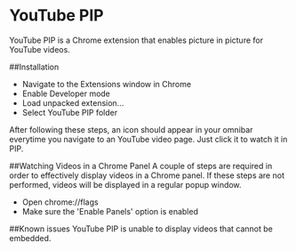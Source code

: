 YouTube PIP
===========

YouTube PIP is a Chrome extension that enables picture in picture for YouTube videos.

##Installation
* Navigate to the Extensions window in Chrome
* Enable Developer mode
* Load unpacked extension...
* Select YouTube PIP folder

After following these steps, an icon should appear in your omnibar everytime you navigate to an YouTube video page. Just click it to watch it in PIP.

##Watching Videos in a Chrome Panel
A couple of steps are required in order to effectively display videos in a Chrome panel. If these steps are not performed, videos will be displayed in a regular popup window.
* Open chrome://flags
* Make sure the 'Enable Panels' option is enabled

##Known issues
YouTube PIP is unable to display videos that cannot be embedded.
